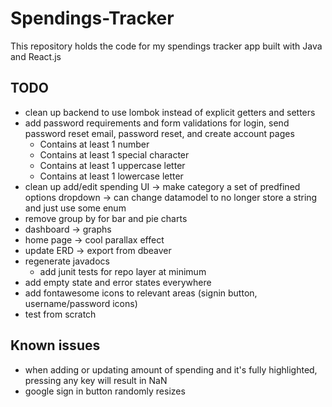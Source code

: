 # Spendings-Tracker

This repository holds the code for my spendings tracker app built with Java and React.js

## TODO
- clean up backend to use lombok instead of explicit getters and setters
- add password requirements and form validations for login, send password reset email, password reset, and create account pages
	- Contains at least 1 number
	- Contains at least 1 special character
	- Contains at least 1 uppercase letter
	- Contains at least 1 lowercase letter
- clean up add/edit spending UI -> make category a set of predfined options dropdown -> can change datamodel to no longer store a string and just use some enum
- remove group by for bar and pie charts
- dashboard -> graphs
- home page -> cool parallax effect
- update ERD -> export from dbeaver
- regenerate javadocs
  - add junit tests for repo layer at minimum
- add empty state and error states everywhere
- add fontawesome icons to relevant areas (signin button, username/password icons)
- test from scratch

## Known issues
- when adding or updating amount of spending and it's fully highlighted, pressing any key will result in NaN
- google sign in button randomly resizes
